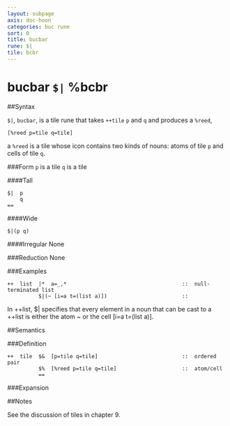 ```yaml
---
layout: subpage
axis: doc-hoon
categories: buc rune
sort: 0
title: bucbar
rune: $|
tile: bcbr
---
```


<h1 id="bcbr">bucbar <code>$|</code> %bcbr</h1>

##Syntax

`$|`, `bucbar`, is a tile rune that takes `++tile` `p` and `q` and produces a `%reed`,  

    [%reed p=tile q=tile]

a `%reed` is a tile whose icon contains two kinds of nouns: atoms of tile `p` and cells of tile `q`.

###Form
`p` is a tile
`q` is a tile

####Tall

    $|  p
        q
    ==

####Wide

    $|(p q)

####Irregular
None

###Reduction
None

###Examples

    ++  list  |*  a=_,*                                     ::  null-terminated list
              $|(~ [i=a t=(list a)])                        ::

In ++list, $| specifies that every element in a noun that can be cast to a ++list is either the atom ~ or the cell [i=a t=(list a)]. 

##Semantics

###Definition

    ++  tile  $&  [p=tile q=tile]                           ::  ordered pair
              $%  [%reed p=tile q=tile]                     ::  atom/cell
              ==

###Expansion

##Notes

See the discussion of tiles in chapter 9.
